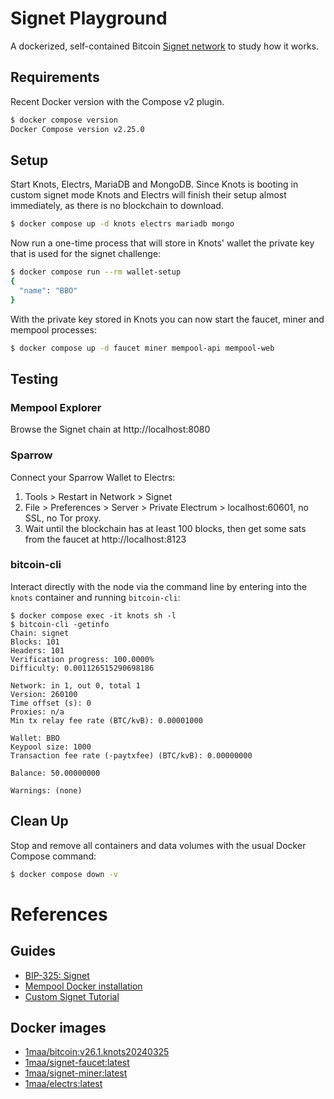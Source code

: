 # Signet Playground

A dockerized, self-contained Bitcoin [Signet network](https://en.bitcoin.it/wiki/Signet) to study how it works.

## Requirements

Recent Docker version with the Compose v2 plugin.

```bash
$ docker compose version
Docker Compose version v2.25.0
```

## Setup

Start Knots, Electrs, MariaDB and MongoDB.
Since Knots is booting in custom signet mode Knots and Electrs will finish their setup almost immediately, as there is no blockchain to download.

```bash
$ docker compose up -d knots electrs mariadb mongo
```

Now run a one-time process that will store in Knots' wallet the private key that is used for the signet challenge:

```bash
$ docker compose run --rm wallet-setup
{
  "name": "BBO"
}
```

With the private key stored in Knots you can now start the faucet, miner and mempool processes:

```bash
$ docker compose up -d faucet miner mempool-api mempool-web
```

## Testing

### Mempool Explorer

Browse the Signet chain at http://localhost:8080

### Sparrow

Connect your Sparrow Wallet to Electrs:

1. Tools > Restart in Network > Signet
2. File > Preferences > Server > Private Electrum > localhost:60601, no SSL, no Tor proxy.
3. Wait until the blockchain has at least 100 blocks, then get some sats from the faucet at http://localhost:8123

### bitcoin-cli

Interact directly with the node via the command line by entering into the `knots` container and running `bitcoin-cli`:

```shell
$ docker compose exec -it knots sh -l
$ bitcoin-cli -getinfo
Chain: signet
Blocks: 101
Headers: 101
Verification progress: 100.0000%
Difficulty: 0.001126515290698186

Network: in 1, out 0, total 1
Version: 260100
Time offset (s): 0
Proxies: n/a
Min tx relay fee rate (BTC/kvB): 0.00001000

Wallet: BBO
Keypool size: 1000
Transaction fee rate (-paytxfee) (BTC/kvB): 0.00000000

Balance: 50.00000000

Warnings: (none)
```


## Clean Up

Stop and remove all containers and data volumes with the usual Docker Compose command:

```bash
$ docker compose down -v
```


# References

## Guides

* [BIP-325: Signet](https://bips.xyz/325)
* [Mempool Docker installation](https://github.com/mempool/mempool/blob/master/docker/README.md)
* [Custom Signet Tutorial](https://en.bitcoin.it/wiki/Signet#Custom_Signet)

## Docker images

* [1maa/bitcoin:v26.1.knots20240325](https://github.com/BcnBitcoinOnly/docker-knots/blob/master/Dockerfile)
* [1maa/signet-faucet:latest](https://github.com/1ma/dockertronics/blob/master/bitcoin/signet-faucet/Dockerfile)
* [1maa/signet-miner:latest](https://github.com/1ma/dockertronics/blob/master/bitcoin/signet-miner/Dockerfile)
* [1maa/electrs:latest](https://github.com/1ma/dockertronics/blob/master/electrs/Dockerfile)
